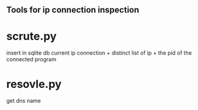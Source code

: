 ## Tools for ip connection inspection

# scrute.py
insert in sqlite db current ip connection + distinct list of ip + the pid of the connected program

# resovle.py 
get dns name